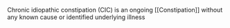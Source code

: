 Chronic idiopathic constipation (CIC) is an ongoing [[Constipation]] without any known cause or identified underlying illness